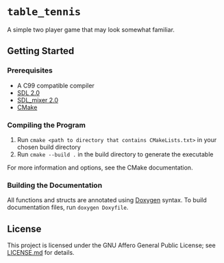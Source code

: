 # `table_tennis`

A simple two player game that may look somewhat familiar.

## Getting Started

### Prerequisites

- A C99 compatible compiler
- [SDL 2.0](https://www.libsdl.org/)
- [SDL_mixer 2.0](https://www.libsdl.org/projects/SDL_mixer/)
- [CMake](https://cmake.org/)

### Compiling the Program

1. Run `cmake <path to directory that contains CMakeLists.txt>` in your chosen
    build directory
2. Run `cmake --build .` in the build directory to generate the executable

For more information and options, see the CMake documentation.

### Building the Documentation

All functions and structs are annotated using
[Doxygen](https://www.doxygen.nl/index.html) syntax. To build documentation
files, run `doxygen Doxyfile`.

## License

This project is licensed under the GNU Affero General Public License; see
[LICENSE.md](LICENSE.md) for details.
